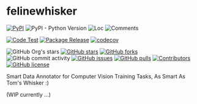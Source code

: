 # felinewhisker

[![PyPI](https://img.shields.io/pypi/v/felinewhisker)](https://pypi.org/project/felinewhisker/)
![PyPI - Python Version](https://img.shields.io/pypi/pyversions/felinewhisker)
![Loc](https://img.shields.io/endpoint?url=https://gist.githubusercontent.com/narugo1992/b7c1bf99f08623cecd4d40383b1808a9/raw/loc.json)
![Comments](https://img.shields.io/endpoint?url=https://gist.githubusercontent.com/narugo1992/b7c1bf99f08623cecd4d40383b1808a9/raw/comments.json)

[![Code Test](https://github.com/deepghs/felinewhisker/workflows/Code%20Test/badge.svg)](https://github.com/deepghs/felinewhisker/actions?query=workflow%3A%22Code+Test%22)
[![Package Release](https://github.com/deepghs/felinewhisker/workflows/Package%20Release/badge.svg)](https://github.com/deepghs/felinewhisker/actions?query=workflow%3A%22Package+Release%22)
[![codecov](https://codecov.io/gh/deepghs/felinewhisker/branch/main/graph/badge.svg?token=XJVDP4EFAT)](https://codecov.io/gh/deepghs/felinewhisker)

![GitHub Org's stars](https://img.shields.io/github/stars/deepghs)
[![GitHub stars](https://img.shields.io/github/stars/deepghs/felinewhisker)](https://github.com/deepghs/felinewhisker/stargazers)
[![GitHub forks](https://img.shields.io/github/forks/deepghs/felinewhisker)](https://github.com/deepghs/felinewhisker/network)
![GitHub commit activity](https://img.shields.io/github/commit-activity/m/deepghs/felinewhisker)
[![GitHub issues](https://img.shields.io/github/issues/deepghs/felinewhisker)](https://github.com/deepghs/felinewhisker/issues)
[![GitHub pulls](https://img.shields.io/github/issues-pr/deepghs/felinewhisker)](https://github.com/deepghs/felinewhisker/pulls)
[![Contributors](https://img.shields.io/github/contributors/deepghs/felinewhisker)](https://github.com/deepghs/felinewhisker/graphs/contributors)
[![GitHub license](https://img.shields.io/github/license/deepghs/felinewhisker)](https://github.com/deepghs/felinewhisker/blob/master/LICENSE)

Smart Data Annotator for Computer Vision Training Tasks, As Smart As Tom's Whisker :)

(WIP currently ...)

